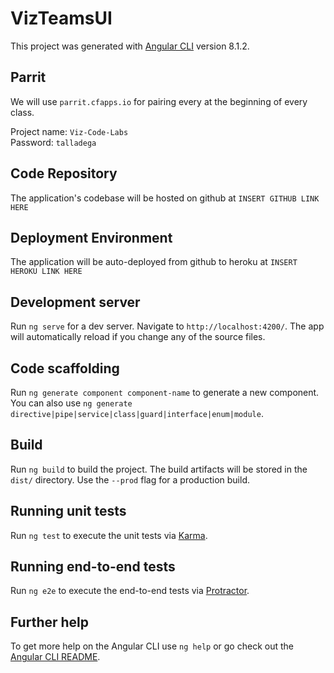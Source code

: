 # VizTeamsUI
This project was generated with [Angular CLI](https://github.com/angular/angular-cli) version 8.1.2.

## Parrit
We will use `parrit.cfapps.io` for pairing every at the beginning of every class.

Project name: `Viz-Code-Labs`  
Password: `talladega`

## Code Repository
The application's codebase will be hosted on github at `INSERT GITHUB LINK HERE`

## Deployment Environment
The application will be auto-deployed from github to heroku at `INSERT HEROKU LINK HERE` 


## Development server

Run `ng serve` for a dev server. Navigate to `http://localhost:4200/`. The app will automatically reload if you change any of the source files.

## Code scaffolding

Run `ng generate component component-name` to generate a new component. You can also use `ng generate directive|pipe|service|class|guard|interface|enum|module`.

## Build

Run `ng build` to build the project. The build artifacts will be stored in the `dist/` directory. Use the `--prod` flag for a production build.

## Running unit tests

Run `ng test` to execute the unit tests via [Karma](https://karma-runner.github.io).

## Running end-to-end tests

Run `ng e2e` to execute the end-to-end tests via [Protractor](http://www.protractortest.org/).

## Further help

To get more help on the Angular CLI use `ng help` or go check out the [Angular CLI README](https://github.com/angular/angular-cli/blob/master/README.md).
